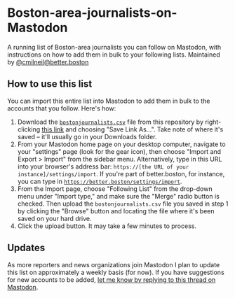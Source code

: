 # Boston-area-journalists-on-Mastodon
A running list of Boston-area journalists you can follow on Mastodon, with instructions on how to add them in bulk to your following lists. Maintained by [@cmilneil@better.boston](https://better.boston/@cmilneil)


## How to use this list
You can import this entire list into Mastodon to add them in bulk to the accounts that you follow. Here's how: 
1. Download the [`bostonjournalists.csv`](https://raw.githubusercontent.com/vigorousnorth/Boston-area-journalists-on-Mastodon/main/bostonjournalists.csv) file from this repository by right-clicking [this link](https://raw.githubusercontent.com/vigorousnorth/Boston-area-journalists-on-Mastodon/main/bostonjournalists.csv) and choosing "Save Link As...". Take note of where it's saved – it'll usually go in your Downloads folder.
2. From your Mastodon home page on your desktop computer, navigate to your "settings" page (look for the gear icon), then choose "Import and Export > Import" from the sidebar menu. Alternatively, type in this URL into your browser's address bar: `https://[the URL of your instance]/settings/import`. If you're part of better.boston, for instance, you can type in [`https://better.boston/settings/import`](https://better.boston/settings/import).
3. From the Import page, choose "Following List" from the drop-down menu under "Import type," and make sure the "Merge" radio button is checked. Then upload the `bostonjournalists.csv` file you saved in step 1 by clicking the "Browse" button and locating the file where it's been saved on your hard drive.
4. Click the upload button. It may take a few minutes to process. 

## Updates
As more reporters and news organizations join Mastodon I plan to update this list on approximately a weekly basis (for now). If you have suggestions for new accounts to be added, [let me know by replying to this thread on Mastodon](https://better.boston/@cmilneil/109366554202086475).
